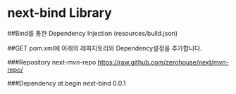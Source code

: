 # next-bind Library

##Bind를 통한 Dependency Injection (resources/build.json)

##GET
pom.xml에 아래의 레파지토리와 Dependency설정을 추가합니다.

###Repository
    <repository>
        <id>next-mvn-repo</id>
        <url>https://raw.github.com/zerohouse/next/mvn-repo/</url>
    </repository>

###Dependency
	<dependency>
		<groupId>at.begin</groupId>
		<artifactId>next-bind</artifactId>
		<version>0.0.1</version>
	</dependency>

    
